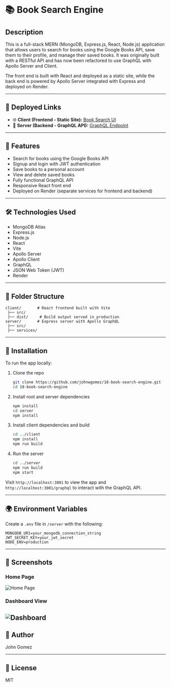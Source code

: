 

# 📚 Book Search Engine

## Description

This is a full-stack MERN (MongoDB, Express.js, React, Node.js) application that allows users to search for books using the Google Books API, save them to their profile, and manage their saved books. It was originally built with a RESTful API and has now been refactored to use GraphQL with Apollo Server and Client.

The front end is built with React and deployed as a static site, while the back end is powered by Apollo Server integrated with Express and deployed on Render.

---

## 🔗 Deployed Links

- 🌐 **Client (Frontend - Static Site):** [Book Search UI](https://one8-book-search-engine-1.onrender.com)
- 🧠 **Server (Backend - GraphQL API):** [GraphQL Endpoint](https://one8-book-search-engine-r1js.onrender.com/graphql)

---

## 🚀 Features

- Search for books using the Google Books API
- Signup and login with JWT authentication
- Save books to a personal account
- View and delete saved books
- Fully functional GraphQL API
- Responsive React front end
- Deployed on Render (separate services for frontend and backend)

---

## 🛠️ Technologies Used

- MongoDB Atlas
- Express.js
- Node.js
- React
- Vite
- Apollo Server
- Apollo Client
- GraphQL
- JSON Web Token (JWT)
- Render

---

## 📂 Folder Structure

```
client/       # React frontend built with Vite
 ├── src/
 ├── dist/     # Build output served in production
server/       # Express server with Apollo GraphQL
 ├── src/
 ├── services/
```

---

## 🔧 Installation

To run the app locally:

1. Clone the repo  
   ```bash
   git clone https://github.com/johnwgomez/18-book-search-engine.git
   cd 18-book-search-engine
   ```

2. Install root and server dependencies  
   ```bash
   npm install
   cd server
   npm install
   ```

3. Install client dependencies and build  
   ```bash
   cd ../client
   npm install
   npm run build
   ```

4. Run the server  
   ```bash
   cd ../server
   npm run build
   npm start
   ```

Visit `http://localhost:3001` to view the app and `http://localhost:3001/graphql` to interact with the GraphQL API.

---

## 🌍 Environment Variables

Create a `.env` file in `/server` with the following:

```
MONGODB_URI=your_mongodb_connection_string
JWT_SECRET_KEY=your_jwt_secret
NODE_ENV=production
```

---

## 📸 Screenshots

### Home Page
![Home Page](./screenshots/Screenshot%202025-06-06%20at%209.06.20 PM.png)

### Dashboard View
![Dashboard](./screenshots/Screenshot%202025-06-06%20at%209.06.33 PM.png)
---

## 🧠 Author

John Gomez

---

## 📜 License

MIT